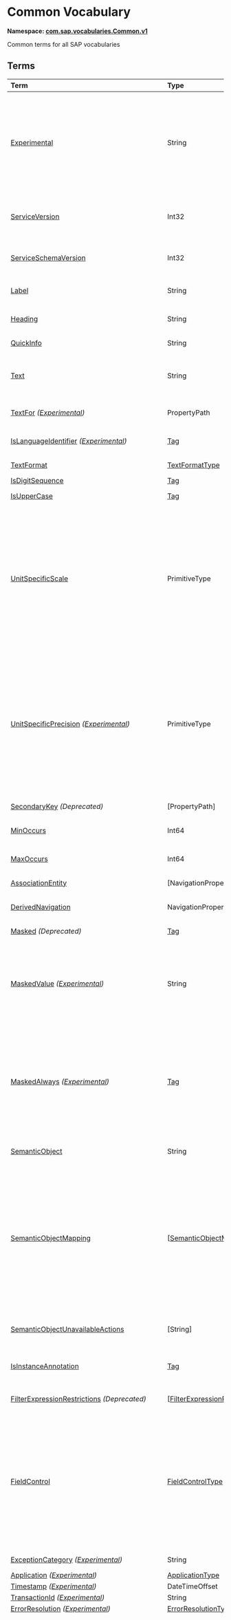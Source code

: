 # Common Vocabulary
**Namespace: [com.sap.vocabularies.Common.v1](Common.xml)**

Common terms for all SAP vocabularies


## Terms

Term|Type|Description
:---|:---|:----------
[Experimental](Common.xml#L40)|String|<a name="Experimental"></a>Terms, types, and properties annotated with this term are experimental and can be changed incompatibly or removed completely any time without prior warning.<p>Do not use or rely on experimental terms, types, and properties in production environments.</p>
[ServiceVersion](Common.xml#L50)|Int32|<a name="ServiceVersion"></a>1 for first version of a service, incremented when schema changes incompatibly and service is published with a different URI
[ServiceSchemaVersion](Common.xml#L53)|Int32|<a name="ServiceSchemaVersion"></a>0 for first schema version within a service version, incremented when schema changes compatibly
[Label](Common.xml#L58)|String|<a name="Label"></a>A short, human-readable text suitable for labels and captions in UIs
[Heading](Common.xml#L63)|String|<a name="Heading"></a>A short, human-readable text suitable for column headings in UIs
[QuickInfo](Common.xml#L68)|String|<a name="QuickInfo"></a>A short, human-readable text suitable for tool tips in UIs
[Text](Common.xml#L73)|String|<a name="Text"></a>A descriptive text for values of the annotated property. Value MUST be a dynamic expression when used as metadata annotation.
[TextFor](Common.xml#L78) *([Experimental](Common.md#Experimental))*|PropertyPath|<a name="TextFor"></a>The annotated property contains a descriptive text for values of the referenced property.
[IsLanguageIdentifier](Common.xml#L84) *([Experimental](Common.md#Experimental))*|[Tag](https://github.com/oasis-tcs/odata-vocabularies/blob/master/vocabularies/Org.OData.Core.V1.md#Tag)|<a name="IsLanguageIdentifier"></a>An identifier to distinguish multiple texts in different languages for the same entity
[TextFormat](Common.xml#L89)|[TextFormatType](#TextFormatType)|<a name="TextFormat"></a>Human-readable text that may contain formatting information
[IsDigitSequence](Common.xml#L148)|[Tag](https://github.com/oasis-tcs/odata-vocabularies/blob/master/vocabularies/Org.OData.Core.V1.md#Tag)|<a name="IsDigitSequence"></a>Contains only digits
[IsUpperCase](Common.xml#L153)|[Tag](https://github.com/oasis-tcs/odata-vocabularies/blob/master/vocabularies/Org.OData.Core.V1.md#Tag)|<a name="IsUpperCase"></a>Contains just uppercase characters
[UnitSpecificScale](Common.xml#L158)|PrimitiveType|<a name="UnitSpecificScale"></a>The number of fractional decimal digits of a currency amount or measured quantity<p>The annotated property contains a currency code or unit of measure, and the annotation value specifies the default scale of numeric values with that currency code or unit of measure. Can be used in e.g. a list of available currency codes or units of measure, or a list of measuring devices to specify the number of fractional digits captured by that device.</p>
[UnitSpecificPrecision](Common.xml#L163) *([Experimental](Common.md#Experimental))*|PrimitiveType|<a name="UnitSpecificPrecision"></a>The number of significant decimal digits of a currency amount or measured quantity<p>The annotated property contains a currency code or unit of measure, and the annotation value specifies the default precision of numeric values with that currency code or unit of measure. Can be used in e.g. a list of available currency codes or units of measure, or a list of measuring devices to specify the number of significant digits captured by that device.</p>
[SecondaryKey](Common.xml#L169) *(Deprecated)*|\[PropertyPath\]|<a name="SecondaryKey"></a>Use term `AlternateKeys` from the OASIS Core vocabulary instead
[MinOccurs](Common.xml#L181)|Int64|<a name="MinOccurs"></a>The annotated set or collection contains at least this number of items
[MaxOccurs](Common.xml#L185)|Int64|<a name="MaxOccurs"></a>The annotated set or collection contains at most this number of items
[AssociationEntity](Common.xml#L189)|\[NavigationPropertyPath\]|<a name="AssociationEntity"></a>Entity representing an n:m association with attributes
[DerivedNavigation](Common.xml#L196)|NavigationPropertyPath|<a name="DerivedNavigation"></a>Shortcut for a multi-segment navigation, contains the long path with all its segments
[Masked](Common.xml#L202) *(Deprecated)*|[Tag](https://github.com/oasis-tcs/odata-vocabularies/blob/master/vocabularies/Org.OData.Core.V1.md#Tag)|<a name="Masked"></a>Use terms `MaskedValue` and `MaskedAlways` instead
[MaskedValue](Common.xml#L217) *([Experimental](Common.md#Experimental))*|String|<a name="MaskedValue"></a>Property contains sensitive data that is by default not transferred<p>By default a masked property is excluded from responses and instead an instance annotation with this term is sent, containing a masked value that can be rendered by user interfaces.</p>
[MaskedAlways](Common.xml#L226) *([Experimental](Common.md#Experimental))*|[Tag](https://github.com/oasis-tcs/odata-vocabularies/blob/master/vocabularies/Org.OData.Core.V1.md#Tag)|<a name="MaskedAlways"></a>Property contains sensitive data that is by default not transferred<p>If the annotation evaluates to true, the unmasked property value is never transferred in responses.<br/>If the annotation evaluates to false, the unmasked property value can be requested with the custom query option `masked-values=false`.</p>
[SemanticObject](Common.xml#L236)|String|<a name="SemanticObject"></a>Name of the Semantic Object represented as this entity type or identified by this property
[SemanticObjectMapping](Common.xml#L239)|\[[SemanticObjectMappingType](#SemanticObjectMappingType)\]|<a name="SemanticObjectMapping"></a>Maps properties of the annotated entity type or sibling properties of the annotated property to properties of the Semantic Object<p>This allows "renaming" of properties in the current context to match property names of the Semantic Object, e.g. `SenderPartyID` to `PartyID`. Only properties explicitly listed in the mapping are renamed, all other properties are available for intent-based navigation with their "local" name.</p>
[SemanticObjectUnavailableActions](Common.xml#L252)|\[String\]|<a name="SemanticObjectUnavailableActions"></a>List of actions that are not available in the current state of the instance of the Semantic Object
[IsInstanceAnnotation](Common.xml#L256)|[Tag](https://github.com/oasis-tcs/odata-vocabularies/blob/master/vocabularies/Org.OData.Core.V1.md#Tag)|<a name="IsInstanceAnnotation"></a>Term can also be used as instance annotation; AppliesTo of this term specifies where it can be applied
[FilterExpressionRestrictions](Common.xml#L286) *(Deprecated)*|\[[FilterExpressionRestrictionType](#FilterExpressionRestrictionType)\]|<a name="FilterExpressionRestrictions"></a>Use term Capabilities.FilterRestrictions instead
[FieldControl](Common.xml#L329)|[FieldControlType](#FieldControlType)|<a name="FieldControl"></a>Control state of a property<p>This term can be used for static field control, providing an enumeration member value in $metadata, as well as dynamically, providing a `Path` expression.<br/>In the dynamic case the property referenced by the `Path` expression MUST be of type `Edm.Byte` to accommodate OData V2 services as well as V4 infrastructures that don't support enumeration types.</p>
[ExceptionCategory](Common.xml#L362) *([Experimental](Common.md#Experimental))*|String|<a name="ExceptionCategory"></a>A machine-readable exception category
[Application](Common.xml#L367) *([Experimental](Common.md#Experimental))*|[ApplicationType](#ApplicationType)|<a name="Application"></a>...
[Timestamp](Common.xml#L387) *([Experimental](Common.md#Experimental))*|DateTimeOffset|<a name="Timestamp"></a>...
[TransactionId](Common.xml#L392) *([Experimental](Common.md#Experimental))*|String|<a name="TransactionId"></a>...
[ErrorResolution](Common.xml#L397) *([Experimental](Common.md#Experimental))*|[ErrorResolutionType](#ErrorResolutionType)|<a name="ErrorResolution"></a>Hints for resolving this error
[Messages](Common.xml#L415) *([Experimental](Common.md#Experimental))*|\[ComplexType\]|<a name="Messages"></a>Collection of end-user messages<p>The name of the message type is service-specific, its structure components are identified by naming convention, following the names of the OData error response structure.<br/>The minimum structure is <br/>- code: Edm.String <br/>- message: Edm.String <br/>- target: Edm.String nullable <br/>- additionalTargets: Collection(Edm.String) <br/>- transition: Edm.Boolean<br/>- numericSeverity: Edm.Byte<br/>- longtextUrl: Edm.String nullable</p>
[additionalTargets](Common.xml#L439) *([Experimental](Common.md#Experimental))*|\[String\]|<a name="additionalTargets"></a>Additional targets for the message<p>This instance annotation can be applied to the `error` object and the objects within the `details` array of an OData error response</p>
[longtextUrl](Common.xml#L445) *([Experimental](Common.md#Experimental))*|URL|<a name="longtextUrl"></a>Location of the message long text<p>This instance annotation can be applied to the `error` object and the objects within the `details` array of an OData error response</p>
[numericSeverity](Common.xml#L452) *([Experimental](Common.md#Experimental))*|[NumericMessageSeverityType](#NumericMessageSeverityType)|<a name="numericSeverity"></a>Classifies an end-user message as info, success, warning, or error<p>This instance annotation can be applied to the `error` object and the objects within the `details` array of an OData error response</p>
[MaximumNumericMessageSeverity](Common.xml#L458) *([Experimental](Common.md#Experimental))*|[NumericMessageSeverityType](#NumericMessageSeverityType)|<a name="MaximumNumericMessageSeverity"></a>The maximum severity of all end-user messages attached to an entity, null if no messages are attached<p>This metadata annotation can be applied to entity types that are also annotated with term [`Common.Messages`](#Messages)</p>
[IsActionCritical](Common.xml#L488)|Boolean|<a name="IsActionCritical"></a>Criticality of the function or action to enforce a warning or similar before it's executed
[Attributes](Common.xml#L492)|\[PropertyPath\]|<a name="Attributes"></a>Attributes related to this property, which may occur in denormalized entity types
[RelatedRecursiveHierarchy](Common.xml#L496)|AnnotationPath|<a name="RelatedRecursiveHierarchy"></a>A recursive hierarchy related to this property. The annotation path must end in Aggregation.RecursiveHierarchy.
[Interval](Common.xml#L500)|[IntervalType](#IntervalType)|<a name="Interval"></a>An interval with lower and upper boundaries described by two properties
[ResultContext](Common.xml#L518)|[Tag](https://github.com/oasis-tcs/odata-vocabularies/blob/master/vocabularies/Org.OData.Core.V1.md#Tag)|<a name="ResultContext"></a>The annotated entity type has one or more containment navigation properties. An instance of the annotated entity type provides the context required for determining the target entity sets reached by these containment navigation properties.
[WeakReferentialConstraint](Common.xml#L526) *([Experimental](Common.md#Experimental))*|[WeakReferentialConstraintType](#WeakReferentialConstraintType)|<a name="WeakReferentialConstraint"></a>A referential constraint to a reference set that is not reachable via a navigation property<p>A weak referential constraint can be used in cases where the reference service cannot be located at design-time</p>
[IsNaturalPerson](Common.xml#L554)|[Tag](https://github.com/oasis-tcs/odata-vocabularies/blob/master/vocabularies/Org.OData.Core.V1.md#Tag)|<a name="IsNaturalPerson"></a>The annotated entity type (e.g. `Employee`) or annotation (e.g. `IsImageUrl`) represents a natural person
[ValueList](Common.xml#L560)|[ValueListType](#ValueListType)|<a name="ValueList"></a>Specifies how to get a list of acceptable values for a property or parameter<p>The value list can be based on user input that is passed in the value list request. The value list can be used for type-ahead and classical pick lists.</p>
[ValueListRelevantQualifiers](Common.xml#L632) *([Experimental](Common.md#Experimental))*|\[[SimpleIdentifier](#SimpleIdentifier)\]|<a name="ValueListRelevantQualifiers"></a>List of qualifiers of relevant ValueList annotations<p>The value of this annotation is a dynamic expression for calculating the qualifiers of relevant value lists depending on the values of one or more other properties.</p>
[ValueListWithFixedValues](Common.xml#L638)|[Tag](https://github.com/oasis-tcs/odata-vocabularies/blob/master/vocabularies/Org.OData.Core.V1.md#Tag)|<a name="ValueListWithFixedValues"></a>If specified as true, there's only one value list mapping and its value list consists of a small number of fixed values
[ValueListReferences](Common.xml#L642)|\[URL\]|<a name="ValueListReferences"></a>A list of URLs of CSDL documents containing value list mappings for this parameter or property
[ValueListMapping](Common.xml#L647)|[ValueListMappingType](#ValueListMappingType)|<a name="ValueListMapping"></a>Specifies the mapping between data service properties and value list properties<p>The value list can be filtered based on user input. It can be used for type-ahead and classical pick lists. There may be many alternative mappings with different qualifiers.</p>
[IsCalendarYear](Common.xml#L733)|[Tag](https://github.com/oasis-tcs/odata-vocabularies/blob/master/vocabularies/Org.OData.Core.V1.md#Tag)|<a name="IsCalendarYear"></a>Property encodes a year number as string following the logical pattern (-?)YYYY(Y*) consisting of an optional minus sign for years B.C. followed by at least four digits. The string matches the regex pattern -?([1-9][0-9]{3,}\|0[0-9]{3})
[IsCalendarHalfyear](Common.xml#L742)|[Tag](https://github.com/oasis-tcs/odata-vocabularies/blob/master/vocabularies/Org.OData.Core.V1.md#Tag)|<a name="IsCalendarHalfyear"></a>Property encodes a halfyear number as string following the logical pattern H consisting of a single digit. The string matches the regex pattern [1-2]
[IsCalendarQuarter](Common.xml#L751)|[Tag](https://github.com/oasis-tcs/odata-vocabularies/blob/master/vocabularies/Org.OData.Core.V1.md#Tag)|<a name="IsCalendarQuarter"></a>Property encodes a calendar quarter number as string following the logical pattern Q consisting of a single digit. The string matches the regex pattern [1-4]
[IsCalendarMonth](Common.xml#L760)|[Tag](https://github.com/oasis-tcs/odata-vocabularies/blob/master/vocabularies/Org.OData.Core.V1.md#Tag)|<a name="IsCalendarMonth"></a>Property encodes a calendar month number as string following the logical pattern MM consisting of two digits. The string matches the regex pattern 0[1-9]\|1[0-2]
[IsCalendarWeek](Common.xml#L769)|[Tag](https://github.com/oasis-tcs/odata-vocabularies/blob/master/vocabularies/Org.OData.Core.V1.md#Tag)|<a name="IsCalendarWeek"></a>Property encodes a calendar week number as string following the logical pattern WW consisting of two digits. The string matches the regex pattern 0[1-9]\|[1-4][0-9]\|5[0-3]
[IsDayOfCalendarMonth](Common.xml#L778)|[Tag](https://github.com/oasis-tcs/odata-vocabularies/blob/master/vocabularies/Org.OData.Core.V1.md#Tag)|<a name="IsDayOfCalendarMonth"></a>Day number relative to a calendar month. Valid values are between 1 and 31.
[IsDayOfCalendarYear](Common.xml#L786)|[Tag](https://github.com/oasis-tcs/odata-vocabularies/blob/master/vocabularies/Org.OData.Core.V1.md#Tag)|<a name="IsDayOfCalendarYear"></a>Day number relative to a calendar year. Valid values are between 1 and 366.
[IsCalendarYearHalfyear](Common.xml#L794)|[Tag](https://github.com/oasis-tcs/odata-vocabularies/blob/master/vocabularies/Org.OData.Core.V1.md#Tag)|<a name="IsCalendarYearHalfyear"></a>Property encodes a calendar year and halfyear as string following the logical pattern (-?)YYYY(Y*)H consisting of an optional minus sign for years B.C. followed by at least five digits, where the last digit represents the halfyear. The string matches the regex pattern -?([1-9][0-9]{3,}\|0[0-9]{3})[1-2]
[IsCalendarYearQuarter](Common.xml#L804)|[Tag](https://github.com/oasis-tcs/odata-vocabularies/blob/master/vocabularies/Org.OData.Core.V1.md#Tag)|<a name="IsCalendarYearQuarter"></a>Property encodes a calendar year and quarter as string following the logical pattern (-?)YYYY(Y*)Q consisting of an optional minus sign for years B.C. followed by at least five digits, where the last digit represents the quarter. The string matches the regex pattern -?([1-9][0-9]{3,}\|0[0-9]{3})[1-4]
[IsCalendarYearMonth](Common.xml#L814)|[Tag](https://github.com/oasis-tcs/odata-vocabularies/blob/master/vocabularies/Org.OData.Core.V1.md#Tag)|<a name="IsCalendarYearMonth"></a>Property encodes a calendar year and month as string following the logical pattern (-?)YYYY(Y*)MM consisting of an optional minus sign for years B.C. followed by at least six digits, where the last two digits represent the months January to December. The string matches the regex pattern -?([1-9][0-9]{3,}\|0[0-9]{3})(0[1-9]\|1[0-2])
[IsCalendarYearWeek](Common.xml#L825)|[Tag](https://github.com/oasis-tcs/odata-vocabularies/blob/master/vocabularies/Org.OData.Core.V1.md#Tag)|<a name="IsCalendarYearWeek"></a>Property encodes a calendar year and week as string following the logical pattern (-?)YYYY(Y*)WW consisting of an optional minus sign for years B.C. followed by at least six digits, where the last two digits represent week number in the year. The string matches the regex pattern -?([1-9][0-9]{3,}\|0[0-9]{3})(0[1-9]\|[1-4][0-9]\|5[0-3])
[IsCalendarDate](Common.xml#L835)|[Tag](https://github.com/oasis-tcs/odata-vocabularies/blob/master/vocabularies/Org.OData.Core.V1.md#Tag)|<a name="IsCalendarDate"></a>Property encodes a calendar date: year, month and day as string following the logical pattern (-?)YYYY(Y*)MMDD consisting of an optional minus sign for years B.C. followed by at least eight digits, where the last four digits represent the months January to December (MM) and the day of the month (DD). The string matches the regex pattern -?([1-9][0-9]{3,}\|0[0-9]{3})(0[1-9]\|1[0-2])(0[1-9]\|[12][0-9]\|3[01]) The regex pattern does not reflect the additional constraint for "Day-of-month Values": The day value must be no more than 30 if month is one of 04, 06, 09, or 11, no more than 28 if month is 02 and year is not divisible by 4, or is divisible by 100 but not by 400, and no more than 29 if month is 02 and year is divisible by 400, or by 4 but not by 100.
[IsFiscalYear](Common.xml#L852)|[Tag](https://github.com/oasis-tcs/odata-vocabularies/blob/master/vocabularies/Org.OData.Core.V1.md#Tag)|<a name="IsFiscalYear"></a>Property encodes a fiscal year number as string following the logical pattern YYYY consisting of four digits. The string matches the regex pattern [1-9][0-9]{3}
[IsFiscalPeriod](Common.xml#L861)|[Tag](https://github.com/oasis-tcs/odata-vocabularies/blob/master/vocabularies/Org.OData.Core.V1.md#Tag)|<a name="IsFiscalPeriod"></a>Property encodes a fiscal period as string following the logical pattern PPP consisting of three digits. The string matches the regex pattern [0-9]{3}
[IsFiscalYearPeriod](Common.xml#L870)|[Tag](https://github.com/oasis-tcs/odata-vocabularies/blob/master/vocabularies/Org.OData.Core.V1.md#Tag)|<a name="IsFiscalYearPeriod"></a>Property encodes a fiscal year and period as string following the logical pattern YYYYPPP consisting of seven digits, where the last three digits represent the fiscal period in the year. The string matches the regex pattern ([1-9][0-9]{3})([0-9]{3})
[IsFiscalQuarter](Common.xml#L880)|[Tag](https://github.com/oasis-tcs/odata-vocabularies/blob/master/vocabularies/Org.OData.Core.V1.md#Tag)|<a name="IsFiscalQuarter"></a>Property encodes a fiscal quarter number as string following the logical pattern Q consisting of a single digit. The string matches the regex pattern [1-4]
[IsFiscalYearQuarter](Common.xml#L888)|[Tag](https://github.com/oasis-tcs/odata-vocabularies/blob/master/vocabularies/Org.OData.Core.V1.md#Tag)|<a name="IsFiscalYearQuarter"></a>Property encodes a fiscal year and quarter as string following the logical pattern YYYYQ consisting of five digits, where the last digit represents the quarter. The string matches the regex pattern [1-9][0-9]{3}[1-4]
[IsFiscalWeek](Common.xml#L897)|[Tag](https://github.com/oasis-tcs/odata-vocabularies/blob/master/vocabularies/Org.OData.Core.V1.md#Tag)|<a name="IsFiscalWeek"></a>Property encodes a fiscal week number as string following the logical pattern WW consisting of two digits. The string matches the regex pattern 0[1-9]\|[1-4][0-9]\|5[0-3]
[IsFiscalYearWeek](Common.xml#L905)|[Tag](https://github.com/oasis-tcs/odata-vocabularies/blob/master/vocabularies/Org.OData.Core.V1.md#Tag)|<a name="IsFiscalYearWeek"></a>Property encodes a fiscal year and week as string following the logical pattern YYYYWW consisting of six digits, where the last two digits represent the week number in the year. The string matches the regex pattern [1-9][0-9]{3}(0[1-9]\|[1-4][0-9]\|5[0-3])
[IsDayOfFiscalYear](Common.xml#L914)|[Tag](https://github.com/oasis-tcs/odata-vocabularies/blob/master/vocabularies/Org.OData.Core.V1.md#Tag)|<a name="IsDayOfFiscalYear"></a>Day number relative to a fiscal year. Valid values are between 1 and 371.
[IsFiscalYearVariant](Common.xml#L921)|[Tag](https://github.com/oasis-tcs/odata-vocabularies/blob/master/vocabularies/Org.OData.Core.V1.md#Tag)|<a name="IsFiscalYearVariant"></a>Property encodes a fiscal year variant
[MutuallyExclusiveTerm](Common.xml#L929)|[Tag](https://github.com/oasis-tcs/odata-vocabularies/blob/master/vocabularies/Org.OData.Core.V1.md#Tag)|<a name="MutuallyExclusiveTerm"></a>Only one term of the group identified with the Qualifier attribute can be applied
[DraftRoot](Common.xml#L935)|[DraftRootType](#DraftRootType)|<a name="DraftRoot"></a>Root entities of business documents that support the draft pattern
[DraftNode](Common.xml#L957)|[DraftNodeType](#DraftNodeType)|<a name="DraftNode"></a>Entities in this set are parts of business documents that support the draft pattern
[DraftActivationVia](Common.xml#L987)|\[[SimpleIdentifier](#SimpleIdentifier)\]|<a name="DraftActivationVia"></a>Draft entities in this set are indirectly activated via draft entities in the referenced entity sets
[EditableFieldFor](Common.xml#L991)|PropertyPath|<a name="EditableFieldFor"></a>The annotated property is an editable field for the referenced key property
[SemanticKey](Common.xml#L1003)|\[PropertyPath\]|<a name="SemanticKey"></a>The listed properties form the semantic key, i.e. they are unique modulo IsActiveEntity
[SideEffects](Common.xml#L1007)|[SideEffectsType](#SideEffectsType)|<a name="SideEffects"></a>Describes side-effects of modification operations
[DefaultValuesFunction](Common.xml#L1090) *([Experimental](Common.md#Experimental))*|[QualifiedName](#QualifiedName)|<a name="DefaultValuesFunction"></a>Function to calculate default values based on user input that is only known to the client and "context information" that is already available to the service<p>The default values function must have a bound overload whose binding parameter type matches the annotation target<br/> - for an entity set: collection of entity type of entity set<br/> - for a navigation property: identical to the type of the navigation property (single- or collection-valued)<br/> - for a bound action/function: identical to the binding parameter type of the annotated action/function<br/> In addition the overload can have non-binding parameters for values that the user has already entered:<br/> - for an entity set or navigation property: each non-binding parameter name and type must match the name and type of a property of the entity to be created<br/> - for an action or function: each non-binding parameter name and type must match the name and type of a non-binding parameter of the action or function to be called<br/> The result type of the default values function is a complex type whose properties correspond in name and type to a subset of<br/> - the properties of the entity to create, or<br/> - the parameters of the action or function to call</p>
[DerivedDefaultValue](Common.xml#L1120) *([Experimental](Common.md#Experimental))*|String|<a name="DerivedDefaultValue"></a>Function import to derive a default value for the property from a given context.<p>Function import has two parameters of complex types:<br/> - `parameters`, a structure resembling the entity type the parameter entity set related to the entity set of the annotated property<br/> - `properties`, a structure resembling the type of the entity set of the annotated property<br/> The return type must be of the same type as the annotated property.<br/> Arguments passed to the function import are used as context for deriving the default value. The function import returns this default value, or null in case such a value could not be determined.</p>
[FilterDefaultValue](Common.xml#L1141)|PrimitiveType|<a name="FilterDefaultValue"></a>A default value for the property to be used in filter expressions.
[FilterDefaultValueHigh](Common.xml#L1145) *([Experimental](Common.md#Experimental))*|PrimitiveType|<a name="FilterDefaultValueHigh"></a>A default upper limit for the property to be used in 'less than or equal' filter expressions.
[DerivedFilterDefaultValue](Common.xml#L1150) *([Experimental](Common.md#Experimental))*|String|<a name="DerivedFilterDefaultValue"></a>Function import to derive a default value for the property from a given context in order to use it in filter expressions.<p>Function import has two parameters of complex types:<br/> - `parameters`, a structure resembling the entity type the parameter entity set related to the entity set of the annotated property<br/> - `properties`, a structure resembling the type of the entity set of the annotated property<br/> The return type must be of the same type as the annotated property.<br/> Arguments passed to the function import are used as context for deriving the default value. The function import returns this default value, or null in case such a value could not be determined.</p>
[SortOrder](Common.xml#L1174)|\[[SortOrderType](#SortOrderType)\]|<a name="SortOrder"></a>List of sort criteria<p>The items of the annotated entity set or the items of the collection of the annotated entity type are sorted by the first entry of the SortOrder collection. Items with same value for this first sort criteria are sorted by the second entry of the SortOrder collection, and so on.</p>
[RecursiveHierarchy](Common.xml#L1206)|[RecursiveHierarchyType](#RecursiveHierarchyType)|<a name="RecursiveHierarchy"></a>Defines a recursive hierarchy.
[CreatedAt](Common.xml#L1238)|DateTimeOffset|<a name="CreatedAt"></a>Creation timestamp
[CreatedBy](Common.xml#L1242)|[UserID](#UserID)|<a name="CreatedBy"></a>First editor
[ChangedAt](Common.xml#L1246)|DateTimeOffset|<a name="ChangedAt"></a>Last modification timestamp
[ChangedBy](Common.xml#L1250)|[UserID](#UserID)|<a name="ChangedBy"></a>Last editor
[OriginalProtocolVersion](Common.xml#L1262)|String|<a name="OriginalProtocolVersion"></a>Original protocol version of a converted (V4) CSDL document, allowed values `2.0` and `3.0`
[ApplyMultiUnitBehaviorForSortingAndFiltering](Common.xml#L1267) *([Experimental](Common.md#Experimental))*|[Tag](https://github.com/oasis-tcs/odata-vocabularies/blob/master/vocabularies/Org.OData.Core.V1.md#Tag)|<a name="ApplyMultiUnitBehaviorForSortingAndFiltering"></a>Sorting and filtering of amounts in multiple currencies needs special consideration<p>TODO: add link to UX documentation on https://experience.sap.com/fiori-design/</p>

## <a name="TextFormatType"></a>[TextFormatType](Common.xml#L93)


Member|Value|Description
:-----|----:|:----------
[plain](Common.xml#L94)|0|Plain text, line breaks represented as the character 0x0A
[html](Common.xml#L97)|1|Plain text with markup that can validly appear directly within an HTML DIV element

## <a name="SemanticObjectMappingType"></a>[SemanticObjectMappingType](Common.xml#L243)
Maps a property of the annotated entity type or a sibling property of the annotated property to a property of the Semantic Object

Property|Type|Description
:-------|:---|:----------
[LocalProperty](Common.xml#L245)|PropertyPath|Path to a local property that provides the value for the Semantic Object property
[SemanticObjectProperty](Common.xml#L248)|String|Name of the Semantic Object property

## <a name="FilterExpressionRestrictionType"></a>[FilterExpressionRestrictionType](Common.xml#L297) *(Deprecated)*


Property|Type|Description
:-------|:---|:----------
[Property](Common.xml#L306)|PropertyPath|
[AllowedExpressions](Common.xml#L307)|[FilterExpressionType](#FilterExpressionType)|

## <a name="FilterExpressionType"></a>[FilterExpressionType](Common.xml#L309) *(Deprecated)*


Member|Value|Description
:-----|----:|:----------
[SingleValue](Common.xml#L318)|0|a single 'eq' clause
[MultiValue](Common.xml#L321)|1|one or more 'eq' clauses, separated by 'or'
[SingleInterval](Common.xml#L324)|2|at most one 'ge' and one 'le' clause, separated by 'and', alternatively a single 'eq' clause

## <a name="FieldControlType"></a>[FieldControlType](Common.xml#L334)
Control state of a property

Member|Value|Description
:-----|----:|:----------
[Mandatory](Common.xml#L336)|7|Property is mandatory from a business perspective<p>This annotation value does not imply any restrictions on the value range of the property. For restricting the value range use e.g. the standard type facet `Nullable` with a value of `false` to exclude the `null` value, or terms from the [Validation vocabulary](https://github.com/oasis-tcs/odata-vocabularies/blob/master/vocabularies/Org.OData.Validation.V1.md).</p>
[Optional](Common.xml#L340)|3|Property may have a value<p>This value does not make sense as a static annotation value.</p>
[ReadOnly](Common.xml#L344)|1|Property value cannot be changed<p>To statically mark a property as read-only use term [Core.Computed](https://github.com/oasis-tcs/odata-vocabularies/blob/master/vocabularies/Org.OData.Core.V1.md#Computed) instead</p>
[Inapplicable](Common.xml#L348)|0|Property has no meaning in the current entity state<p>This value does not make sense as a static annotation value.<br/>Example for dynamic use: in a travel expense report the property `DestinationCountry` is inapplicable if trip type is domestic, and mandatory if trip type is international.</p>
[Hidden](Common.xml#L356)|0|Deprecated synonymn for Inapplicable, do not use<p>To statically hide a property on a UI use [UI.Hidden](UI.md#Hidden) instead</p>

## <a name="ApplicationType"></a>[ApplicationType](Common.xml#L372) *([Experimental](Common.md#Experimental))*


Property|Type|Description
:-------|:---|:----------
[Component](Common.xml#L374)|String|Software component of service implementation
[ServiceRepository](Common.xml#L377)|String|...
[ServiceId](Common.xml#L380)|String|...
[ServiceVersion](Common.xml#L383)|String|...

## <a name="ErrorResolutionType"></a>[ErrorResolutionType](Common.xml#L402) *([Experimental](Common.md#Experimental))*


Property|Type|Description
:-------|:---|:----------
[Analysis](Common.xml#L404)|String|Short hint on how to analyze this error
[Note](Common.xml#L407)|String|Note for error resolution
[AdditionalNote](Common.xml#L410)|String|Additional note for error resolution

## <a name="NumericMessageSeverityType"></a>[NumericMessageSeverityType](Common.xml#L463) *([Experimental](Common.md#Experimental))*
**Type:** Byte

Classifies an end-user message as info, success, warning, or error

Allowed Value|Description
:------------|:----------
[1](Common.xml#L468)|Success - no action required
[2](Common.xml#L472)|Information - no action required
[3](Common.xml#L476)|Warning - action may be required
[4](Common.xml#L480)|Error - action is required

## <a name="IntervalType"></a>[IntervalType](Common.xml#L503)


Property|Type|Description
:-------|:---|:----------
[LowerBoundary](Common.xml#L504)|PropertyPath|Property holding the lower interval boundary
[LowerBoundaryIncluded](Common.xml#L507)|Boolean|The lower boundary value is included in the interval
[UpperBoundary](Common.xml#L510)|PropertyPath|Property holding the upper interval boundary
[UpperBoundaryIncluded](Common.xml#L513)|Boolean|The upper boundary value is included in the interval

## <a name="WeakReferentialConstraintType"></a>[WeakReferentialConstraintType](Common.xml#L531) *([Experimental](Common.md#Experimental))*


Property|Type|Description
:-------|:---|:----------
[ReferenceRoot](Common.xml#L533)|String|URI of the service containing the reference set<p>Need not be a uniform resource locator, for cases where the actual location of the reference service is not static or not known at design-time.</p>
[ReferencePath](Common.xml#L537)|String|Resource path of an OData collection with reference values, relative to ReferenceRoot
[ForeignKeys](Common.xml#L540)|\[[ForeignKeyType](#ForeignKeyType)\]|Instructions on how to construct the value list request and consume response properties

## <a name="ForeignKeyType"></a>[ForeignKeyType](Common.xml#L544) *([Experimental](Common.md#Experimental))*


Property|Type|Description
:-------|:---|:----------
[Property](Common.xml#L546)|PropertyPath|Path to property of the annotated entity set
[ReferencedProperty](Common.xml#L549)|String|Path to property in reference set, format is identical to PropertyPath annotations

## <a name="ValueListType"></a>[ValueListType](Common.xml#L564)


Property|Type|Description
:-------|:---|:----------
[Label](Common.xml#L580)|String|Headline for value list, fallback is the label of the property or parameter
[CollectionPath](Common.xml#L584)|String|Resource path of an OData collection with possible values, relative to CollectionRoot
[CollectionRoot](Common.xml#L587)|String|Service root of the value list collection; not specified means local to the document containing the annotation
[SearchSupported](Common.xml#L590)|Boolean|Value list supports the $search query option<p>The value of the target property is used as the search expression instead of in $filter</p>
[FetchValues](Common.xml#L594) *([Experimental](Common.md#Experimental))*|[FetchValuesType](#FetchValuesType)|Hint on when to fetch values
[PresentationVariantQualifier](Common.xml#L598)|[SimpleIdentifier](#SimpleIdentifier)|Alternative representation of a value help, e.g. as a bar chart<p>Qualifier for annotation with term [UI.PresentationVariant](UI.md#PresentationVariant) on the entity set identified via CollectionPath</p>
[SelectionVariantQualifier](Common.xml#L602)|[SimpleIdentifier](#SimpleIdentifier)|Optional combination of parameters and filters to query the value help entity set<p>Qualifier for annotation with term [UI.SelectionVariant](UI.md#SelectionVariant) on the entity set identified via CollectionPath</p>
[Parameters](Common.xml#L606)|\[[ValueListParameter](#ValueListParameter)\]|Instructions on how to construct the value list request and consume response properties

## <a name="FetchValuesType"></a>[FetchValuesType](Common.xml#L611) *([Experimental](Common.md#Experimental))*
**Type:** Byte

Hint on when to fetch values

Allowed Value|Description
:------------|:----------
[1](Common.xml#L616)|Fetch values immediately without filter
[2](Common.xml#L620)|Fetch values with a filter
[3](Common.xml#L624)|Fetch count immediately, then depending on count do 1 or 2

## <a name="ValueListMappingType"></a>[ValueListMappingType](Common.xml#L651)


Property|Type|Description
:-------|:---|:----------
[Label](Common.xml#L652)|String|Headline for value list, fallback is the label of the property or parameter
[CollectionPath](Common.xml#L656)|String|Resource path of an OData collection with possible values, relative to the document containing the value list mapping
[FetchValues](Common.xml#L659) *([Experimental](Common.md#Experimental))*|[FetchValuesType](#FetchValuesType)|Hint on when to fetch values
[PresentationVariantQualifier](Common.xml#L663)|[SimpleIdentifier](#SimpleIdentifier)|Alternative representation of a value help, e.g. as a bar chart<p>Qualifier for annotation with term [UI.PresentationVariant](UI.md#PresentationVariant) on the value list entity set identified via CollectionPath in the ValueListReference annotation</p>
[SelectionVariantQualifier](Common.xml#L667)|[SimpleIdentifier](#SimpleIdentifier)|Optional combination of parameters and filters to query the value help entity set<p>Qualifier for annotation with term [UI.SelectionVariant](UI.md#SelectionVariant) on the entity set identified via CollectionPath</p>
[Parameters](Common.xml#L671)|\[[ValueListParameter](#ValueListParameter)\]|Instructions on how to construct the value list request and consume response properties

## <a name="ValueListParameter"></a>[*ValueListParameter*](Common.xml#L676)


**Derived Types:**
- [ValueListParameterIn](#ValueListParameterIn)
- [ValueListParameterConstant](#ValueListParameterConstant)
- [ValueListParameterInOut](#ValueListParameterInOut)
- [ValueListParameterOut](#ValueListParameterOut)
- [ValueListParameterDisplayOnly](#ValueListParameterDisplayOnly)
- [ValueListParameterFilterOnly](#ValueListParameterFilterOnly)

Property|Type|Description
:-------|:---|:----------
[ValueListProperty](Common.xml#L677)|String|Path to property in the value list . Format is identical to PropertyPath annotations.

## <a name="ValueListParameterIn"></a>[ValueListParameterIn](Common.xml#L681): [ValueListParameter](#ValueListParameter)


Property|Type|Description
:-------|:---|:----------
[*ValueListProperty*](Common.xml#L677)|String|Path to property in the value list . Format is identical to PropertyPath annotations.
[LocalDataProperty](Common.xml#L682)|PropertyPath|Path to property that is used to filter the value list with `eq` comparison

## <a name="ValueListParameterConstant"></a>[ValueListParameterConstant](Common.xml#L686): [ValueListParameter](#ValueListParameter) *([Experimental](Common.md#Experimental))*


Property|Type|Description
:-------|:---|:----------
[*ValueListProperty*](Common.xml#L677)|String|Path to property in the value list . Format is identical to PropertyPath annotations.
[Constant](Common.xml#L688)|PrimitiveType|Constant value that is used to filter the value list with `eq` comparison, using the same representation as property default values, see [CSDL XML, 7.2.7 Default Value](https://docs.oasis-open.org/odata/odata-csdl-xml/v4.01/odata-csdl-xml-v4.01.html#sec_DefaultValue)

## <a name="ValueListParameterInOut"></a>[ValueListParameterInOut](Common.xml#L692): [ValueListParameter](#ValueListParameter)


Property|Type|Description
:-------|:---|:----------
[*ValueListProperty*](Common.xml#L677)|String|Path to property in the value list . Format is identical to PropertyPath annotations.
[LocalDataProperty](Common.xml#L693)|PropertyPath|Path to property that is used to filter the value list with `startswith` comparison and filled from the picked value list item

**Applicable Annotation Terms:**

- [Importance](UI.md#Importance)

## <a name="ValueListParameterOut"></a>[ValueListParameterOut](Common.xml#L702): [ValueListParameter](#ValueListParameter)


Property|Type|Description
:-------|:---|:----------
[*ValueListProperty*](Common.xml#L677)|String|Path to property in the value list . Format is identical to PropertyPath annotations.
[LocalDataProperty](Common.xml#L703)|PropertyPath|Path to property that is filled from response

**Applicable Annotation Terms:**

- [Importance](UI.md#Importance)

## <a name="ValueListParameterDisplayOnly"></a>[ValueListParameterDisplayOnly](Common.xml#L712): [ValueListParameter](#ValueListParameter)
Value list property that is not used to fill the edited entity

Property|Type|Description
:-------|:---|:----------
[*ValueListProperty*](Common.xml#L677)|String|Path to property in the value list . Format is identical to PropertyPath annotations.

**Applicable Annotation Terms:**

- [Importance](UI.md#Importance)

## <a name="ValueListParameterFilterOnly"></a>[ValueListParameterFilterOnly](Common.xml#L720): [ValueListParameter](#ValueListParameter) *(Deprecated)*
Value list property that is used to filter the value list, not connected to the edited entity

Property|Type|Description
:-------|:---|:----------
[*ValueListProperty*](Common.xml#L677)|String|Path to property in the value list . Format is identical to PropertyPath annotations.

## <a name="DraftRootType"></a>[DraftRootType](Common.xml#L940): [DraftNodeType](#DraftNodeType)


Property|Type|Description
:-------|:---|:----------
[*PreparationAction*](Common.xml#L963) *(Deprecated)*|[QualifiedName](#QualifiedName)|Use `TriggerAction` of [`SideEffects` annotation](#SideEffects) instead
[*ValidationFunction*](Common.xml#L974) *(Deprecated)*|[QualifiedName](#QualifiedName)|Separate validation without side-effects is not useful
[ActivationAction](Common.xml#L941)|[QualifiedName](#QualifiedName)|Action that activates a draft document
[DiscardAction](Common.xml#L944) *([Experimental](Common.md#Experimental))*|[QualifiedName](#QualifiedName)|Action that discards a draft document
[EditAction](Common.xml#L948)|[QualifiedName](#QualifiedName)|Action that creates an edit draft
[NewAction](Common.xml#L951)|[QualifiedName](#QualifiedName)|Action that creates a new draft<p>New drafts may also be created by POSTing an empty entity without any properties to the entity set.</p>

## <a name="DraftNodeType"></a>[DraftNodeType](Common.xml#L962)


**Derived Types:**
- [DraftRootType](#DraftRootType)

Property|Type|Description
:-------|:---|:----------
[PreparationAction](Common.xml#L963) *(Deprecated)*|[QualifiedName](#QualifiedName)|Use `TriggerAction` of [`SideEffects` annotation](#SideEffects) instead
[ValidationFunction](Common.xml#L974) *(Deprecated)*|[QualifiedName](#QualifiedName)|Separate validation without side-effects is not useful

## <a name="SimpleIdentifier"></a>[SimpleIdentifier](Common.xml#L995)
**Type:** String

The SimpleIdentifier of an OData construct in scope

## <a name="QualifiedName"></a>[QualifiedName](Common.xml#L999)
**Type:** String

The QualifiedName of an OData construct in scope

## <a name="SideEffectsType"></a>[SideEffectsType](Common.xml#L1010)
Changes to the source properties or source entities may have side-effects on the target properties or entities.

If neither TargetProperties nor TargetEntities are specified, a change to the source property values may have unforeseeable side-effects.
An empty NavigationPropertyPath may be used in TargetEntities to specify that any property of the annotated entity type may be affected.

Side effects without a `TriggerAction` happen immediately when modifying one of the source properties or source entities. Side effects with a `TriggerAction` are deferred until explicitly triggered via the `TriggerAction`.

Special case where the side effect is annotated on an action: here the change trigger is the action invocation, so `SourceProperties` and `SourceEntities` have no meaning, 
only `TargetProperties` and `TargetEntities` are relevant. They are addressed via the binding parameter of the action, e.g. if the binding parameter is named `_it`, all paths have to start with `_it/`.

Property|Type|Description
:-------|:---|:----------
[SourceProperties](Common.xml#L1021)|\[PropertyPath\]|Changes to the values of one or more of these structural properties may affect the targets
[SourceEntities](Common.xml#L1024)|\[NavigationPropertyPath\]|Changes to one or more of these entities may affect the targets. An empty path means the annotation target.
[TargetProperties](Common.xml#L1027)|\[String\]|These structural properties may be affected if the value of one of the sources changes<p>The syntax follows closely the syntax rules for `Edm.PropertyPath`, with the addition of `*` as the last path segment meaning all structural properties directly reached via the preceding path</p>
[TargetEntities](Common.xml#L1031)|\[NavigationPropertyPath\]|These entities will be affected if the value of one of the sources changes. All affected entities need to be explicitly listed. An empty path means the annotation target.
[EffectTypes](Common.xml#L1034) *(Deprecated)*|[EffectType](#EffectType)|All side effects are essentially value changes, differentiation not needed.
[TriggerAction](Common.xml#L1045) *([Experimental](Common.md#Experimental))*|[QualifiedName](#QualifiedName)|Bound action to trigger side-effects after modifying an entity<p>Binding parameter type of the trigger action is the entity type annotated with `SideEffects`. The action does not have any additional parameters and does not return anything. It either succeeds with `204 No Content` or it fails with `4xx` or `5xx`.</p>
[TriggeredIndicator](Common.xml#L1050) *([Experimental](Common.md#Experimental))*|Boolean|Indicates whether the side-effect has already happened<p>The value of this property typically is a Path expression pointing to a boolean property. It can be used by clients to defer expensive refresh calls until they are actually needed and instead just request the referenced indicator property. Servers can choose to return indicator properties even if not explicitly requested.</p>

## <a name="EffectType"></a>[EffectType](Common.xml#L1056) *(Deprecated)*


Flag Member|Value|Description
:-----|----:|:----------
[ValidationMessage](Common.xml#L1065)|1|Validation messages are assigned to a target<p>This side effect type indicates that validation messages may result from changes of source properties or entities. Thus, a validation request can be sent either in conjunction with or separately after a modifying request. Validation messages shall be persisted with the draft and immediately available in a subsequent request without repeating the validation logic.</p>
[ValueChange](Common.xml#L1073)|2|The value of a target changes<p>This side effect type declares that changes to source properties or entities may impact the values of any, one or multiple target properties or entities. Upon modification preparation logic is performed that determines additional values to be stored in the draft document.</p>
[FieldControlChange](Common.xml#L1080)|4|The value of the Common.FieldControl annotation of a target changes<p>This side effect type specifies that source properties or entities may impact the dynamic field control state of any, one or multiple target properties or entities. Upon modification field control logic is invoked so that meta-information like hidden or read-only is determined.</p>

## <a name="SortOrderType"></a>[SortOrderType](Common.xml#L1182)


Property|Type|Description
:-------|:---|:----------
[Property](Common.xml#L1183)|PropertyPath|Sort property
[Descending](Common.xml#L1186)|Boolean|Sort direction, ascending if not specified otherwise

## <a name="RecursiveHierarchyType"></a>[RecursiveHierarchyType](Common.xml#L1211)


Property|Type|Description
:-------|:---|:----------
[ExternalNodeKeyProperty](Common.xml#L1212)|PropertyPath|Property holding the external human-readable key identifying the node
[NodeDescendantCountProperty](Common.xml#L1215)|PropertyPath|Property holding the descendant count for a hierarchy node. The descendant count of a node is the number of its descendants in the hierarchy structure of the result considering only those nodes matching any specified $filter and $search. A property holding descendant counts has an integer data type.
[NodeDrillStateProperty](Common.xml#L1223)|PropertyPath|Property holding the drill state of a hierarchy node. The drill state is indicated by one of the following string values: collapsed, expanded, or leaf. For an expanded node, its children are included in the result collection. For a collapsed node, the children are included in the entity set, but they are not part of the result collection. Retrieving them requires a relaxed filter expression or a separate request filtering on the parent node ID with the ID of the collapsed node. A leaf does not have any child in the entity set.

## <a name="UserID"></a>[UserID](Common.xml#L1254)
**Type:** String

User ID
